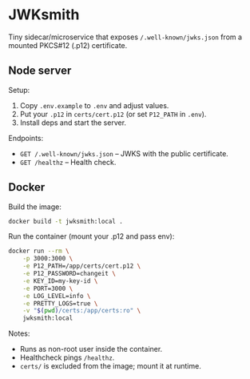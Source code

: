 # JWKsmith
Tiny sidecar/microservice that exposes `/.well-known/jwks.json` from a mounted PKCS#12 (.p12) certificate.

## Node server

Setup:

1. Copy `.env.example` to `.env` and adjust values.
2. Put your `.p12` in `certs/cert.p12` (or set `P12_PATH` in `.env`).
3. Install deps and start the server.

Endpoints:

- `GET /.well-known/jwks.json` – JWKS with the public certificate.
- `GET /healthz` – Health check.

## Docker

Build the image:

```bash
docker build -t jwksmith:local .
```

Run the container (mount your .p12 and pass env):

```bash
docker run --rm \
	-p 3000:3000 \
	-e P12_PATH=/app/certs/cert.p12 \
	-e P12_PASSWORD=changeit \
	-e KEY_ID=my-key-id \
	-e PORT=3000 \
	-e LOG_LEVEL=info \
	-e PRETTY_LOGS=true \
	-v "$(pwd)/certs:/app/certs:ro" \
	jwksmith:local
```

Notes:
- Runs as non-root user inside the container.
- Healthcheck pings `/healthz`.
- `certs/` is excluded from the image; mount it at runtime.

